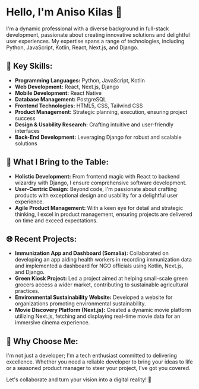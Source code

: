 # Hello, I'm Aniso Kilas 👋

I'm a dynamic professional with a diverse background in full-stack development, passionate about creating innovative solutions and delightful user experiences. My expertise spans a range of technologies, including Python, JavaScript, Kotlin, React, Next.js, and Django.

## 🔧 Key Skills:

- **Programming Languages:** Python, JavaScript, Kotlin
- **Web Development:** React, Next.js, Django
- **Mobile Development:** React Native
- **Database Management:** PostgreSQL
- **Frontend Technologies:** HTML5, CSS, Tailwind CSS
- **Product Management:** Strategic planning, execution, ensuring project success
- **Design & Usability Research:** Crafting intuitive and user-friendly interfaces
- **Back-End Development:** Leveraging Django for robust and scalable solutions

## 🚀 What I Bring to the Table:

- **Holistic Development:** From frontend magic with React to backend wizardry with Django, I ensure comprehensive software development.
- **User-Centric Design:** Beyond code, I'm passionate about crafting products with exceptional design and usability for a delightful user experience.
- **Agile Product Management:** With a keen eye for detail and strategic thinking, I excel in product management, ensuring projects are delivered on time and exceed expectations.

## 🌐 Recent Projects:

- **Immunization App and Dashboard (Somalia):** Collaborated on developing an app aiding health workers in recording immunization data and implemented a dashboard for NGO officials using Kotlin, Next.js, and Django.
- **Green Kiosk Project:** Led a project aimed at helping small-scale green grocers access a wider market, contributing to sustainable agricultural practices.
- **Environmental Sustainability Website:** Developed a website for organizations promoting environmental sustainability.
- **Movie Discovery Platform (Next.js):** Created a dynamic movie platform utilizing Next.js, fetching and displaying real-time movie data for an immersive cinema experience.

## 💼 Why Choose Me:

I'm not just a developer; I'm a tech enthusiast committed to delivering excellence. Whether you need a reliable developer to bring your ideas to life or a seasoned product manager to steer your project, I've got you covered.

Let's collaborate and turn your vision into a digital reality! 🚀

